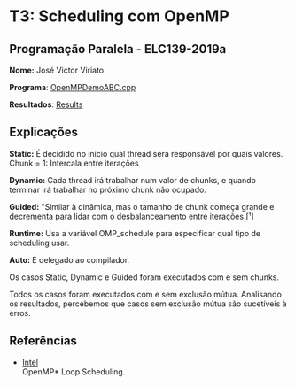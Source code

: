 # T3: Scheduling com OpenMP


## Programação Paralela - ELC139-2019a

**Nome:** José Victor Viriato 

**Programa**: [OpenMPDemoABC.cpp](/trabalhos/t3/OpenMPDemoABC.cpp)

**Resultados**: [Results](/trabalhos/t3/output.txt)

## Explicações

**Static:** É decidido no início qual thread será responsável por quais valores.
Chunk = 1: Intercala entre iterações

**Dynamic:** Cada thread irá trabalhar num valor de chunks, e quando terminar irá
trabalhar no próximo chunk não ocupado.

**Guided:** 
"Similar à dinâmica, mas o tamanho de chunk começa grande e decrementa para lidar com
o desbalanceamento entre iterações.[¹]

**Runtime:** Usa a variável OMP_schedule para especificar qual tipo de scheduling usar.

**Auto:** É delegado ao compilador.

Os casos Static, Dynamic e Guided foram executados com e sem chunks. 

Todos os casos foram executados com e sem exclusão mútua. Analisando os resultados, percebemos que casos sem exclusão mútua são sucetíveis à erros.  

  ## Referências

- [Intel](https://software.intel.com/en-us/articles/openmp-loop-scheduling)  
  OpenMP* Loop Scheduling.
